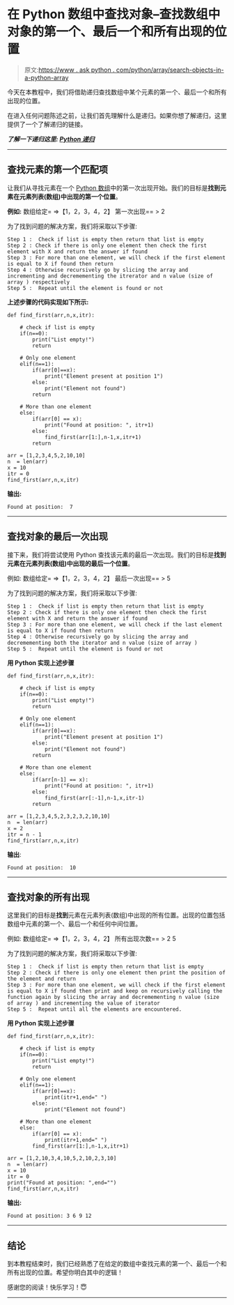 # 在 Python 数组中查找对象–查找数组中对象的第一个、最后一个和所有出现的位置

> 原文:[https://www . ask python . com/python/array/search-objects-in-a-python-array](https://www.askpython.com/python/array/search-objects-in-a-python-array)

今天在本教程中，我们将借助递归查找数组中某个元素的第一个、最后一个和所有出现的位置。

在进入任何问题陈述之前，让我们首先理解什么是递归。如果你想了解递归，这里提供了一个了解递归的链接。

***了解一下递归这里: [Python 递归](https://www.askpython.com/python/python-recursion-function)***

* * *

## 查找元素的第一个匹配项

让我们从寻找元素在一个 [Python 数组](https://www.askpython.com/python/array/python-array-declaration)中的第一次出现开始。我们的目标是**找到元素在元素列表(数组)中出现的第一个位置**。

**例如:** 数组给定= =>【1，2，3，4，2】
第一次出现== > 2

为了找到问题的解决方案，我们将采取以下步骤:

```
Step 1 :  Check if list is empty then return that list is empty
Step 2 : Check if there is only one element then check the first element with X and return the answer if found
Step 3 : For more than one element, we will check if the first element is equal to X if found then return 
Step 4 : Otherwise recursively go by slicing the array and incrementing and decremementing the itrerator and n value (size of array ) respectively
Step 5 :  Repeat until the element is found or not

```

**上述步骤的代码实现如下所示:**

```
def find_first(arr,n,x,itr):

    # check if list is empty
    if(n==0):
        print("List empty!")
        return

    # Only one element
    elif(n==1):
        if(arr[0]==x):
            print("Element present at position 1")
        else:
            print("Element not found")
        return

    # More than one element
    else:
        if(arr[0] == x):
            print("Found at position: ", itr+1)
        else:
            find_first(arr[1:],n-1,x,itr+1)
        return

arr = [1,2,3,4,5,2,10,10]
n  = len(arr)
x = 10
itr = 0
find_first(arr,n,x,itr)

```

**输出:**

```
Found at position:  7

```

* * *

## 查找对象的最后一次出现

接下来，我们将尝试使用 Python 查找该元素的最后一次出现。我们的目标是**找到元素在元素列表(数组)中出现的最后一个位置**。

例如:
数组给定= =>【1，2，3，4，2】
最后一次出现== > 5

为了找到问题的解决方案，我们将采取以下步骤:

```
Step 1 :  Check if list is empty then return that list is empty
Step 2 : Check if there is only one element then check the first element with X and return the answer if found
Step 3 : For more than one element, we will check if the last element is equal to X if found then return 
Step 4 : Otherwise recursively go by slicing the array and decremementing both the iterator and n value (size of array ) 
Step 5 :  Repeat until the element is found or not

```

**用 Python 实现上述步骤**

```
def find_first(arr,n,x,itr):

    # check if list is empty
    if(n==0):
        print("List empty!")
        return

    # Only one element
    elif(n==1):
        if(arr[0]==x):
            print("Element present at position 1")
        else:
            print("Element not found")
        return

    # More than one element
    else:
        if(arr[n-1] == x):
            print("Found at position: ", itr+1)
        else:
            find_first(arr[:-1],n-1,x,itr-1)
        return

arr = [1,2,3,4,5,2,3,2,3,2,10,10]
n  = len(arr)
x = 2
itr = n - 1
find_first(arr,n,x,itr)

```

**输出**:

```
Found at position:  10

```

* * *

## 查找对象的所有出现

这里我们的目标是**找到**元素在元素列表(数组)中出现的所有位置。出现的位置包括数组中元素的第一个、最后一个和任何中间位置。

例如:
数组给定= =>【1，2，3，4，2】
所有出现次数== > 2 5

为了找到问题的解决方案，我们将采取以下步骤:

```
Step 1 :  Check if list is empty then return that list is empty
Step 2 : Check if there is only one element then print the position of the element and return
Step 3 : For more than one element, we will check if the first element is equal to X if found then print and keep on recursively calling the function again by slicing the array and decremementing n value (size of array ) and incrementing the value of iterator
Step 5 :  Repeat until all the elements are encountered.

```

**用 Python 实现上述步骤**

```
def find_first(arr,n,x,itr):

    # check if list is empty
    if(n==0):
        print("List empty!")
        return

    # Only one element
    elif(n==1):
        if(arr[0]==x):
            print(itr+1,end=" ")
        else:
            print("Element not found")

    # More than one element
    else:
        if(arr[0] == x):
            print(itr+1,end=" ")
        find_first(arr[1:],n-1,x,itr+1)

arr = [1,2,10,3,4,10,5,2,10,2,3,10]
n  = len(arr)
x = 10
itr = 0
print("Found at position: ",end="") 
find_first(arr,n,x,itr)

```

**输出:**

```
Found at position: 3 6 9 12 

```

* * *

## 结论

到本教程结束时，我们已经熟悉了在给定的数组中查找元素的第一个、最后一个和所有出现的位置。希望你明白其中的逻辑！

感谢您的阅读！快乐学习！😇

* * *